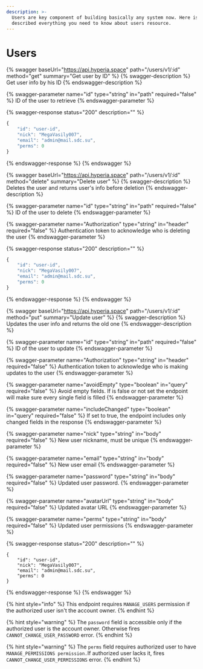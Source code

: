 ```yaml
---
description: >-
  Users are key component of building basically any system now. Here is
  described everything you need to know about users resource.
---
```


# Users

{% swagger baseUrl="https://api.hyperia.space" path="/users/v1/:id" method="get" summary="Get user by ID" %}
{% swagger-description %}
Get user info by his ID
{% endswagger-description %}

{% swagger-parameter name="id" type="string" in="path" required="false" %}
ID of the user to retrieve
{% endswagger-parameter %}

{% swagger-response status="200" description="" %}
```javascript
{
    "id": "user-id",
    "nick": "MegaVasily007",
    "email": "admin@mail.sdc.su",
    "perms": 0
}
```
{% endswagger-response %}
{% endswagger %}

{% swagger baseUrl="https://api.hyperia.space" path="/users/v1/:id" method="delete" summary="Delete user" %}
{% swagger-description %}
Deletes the user and returns user's info before deletion
{% endswagger-description %}

{% swagger-parameter name="id" type="string" in="path" required="false" %}
ID of the user to delete
{% endswagger-parameter %}

{% swagger-parameter name="Authorization" type="string" in="header" required="false" %}
Authentication token to acknowledge who is deleting the user
{% endswagger-parameter %}

{% swagger-response status="200" description="" %}
```javascript
{
    "id": "user-id",
    "nick": "MegaVasily007",
    "email": "admin@mail.sdc.su",
    "perms": 0
}
```
{% endswagger-response %}
{% endswagger %}

{% swagger baseUrl="https://api.hyperia.space" path="/users/v1/:id" method="put" summary="Update user" %}
{% swagger-description %}
Updates the user info and returns the old one
{% endswagger-description %}

{% swagger-parameter name="id" type="string" in="path" required="false" %}
ID of the user to update
{% endswagger-parameter %}

{% swagger-parameter name="Authorization" type="string" in="header" required="false" %}
Authentication token to acknowledge who is making updates to the user
{% endswagger-parameter %}

{% swagger-parameter name="avoidEmpty" type="boolean" in="query" required="false" %}
Avoid empty fields. If is false or not set the endpoint will make sure every single field is filled
{% endswagger-parameter %}

{% swagger-parameter name="includeChanged" type="boolean" in="query" required="false" %}
If set to true, the endpoint includes only changed fields in the response
{% endswagger-parameter %}

{% swagger-parameter name="nick" type="string" in="body" required="false" %}
New user nickname, must be unique
{% endswagger-parameter %}

{% swagger-parameter name="email" type="string" in="body" required="false" %}
New user email
{% endswagger-parameter %}

{% swagger-parameter name="password" type="string" in="body" required="false" %}
Updated user password.
{% endswagger-parameter %}

{% swagger-parameter name="avatarUrl" type="string" in="body" required="false" %}
Updated avatar URL
{% endswagger-parameter %}

{% swagger-parameter name="perms" type="string" in="body" required="false" %}
Updated user permissions
{% endswagger-parameter %}

{% swagger-response status="200" description="" %}
```
{
    "id": "user-id",
    "nick": "MegaVasily007",
    "email": "admin@mail.sdc.su",
    "perms": 0
}
```
{% endswagger-response %}
{% endswagger %}

{% hint style="info" %}
This endpoint requires `MANAGE_USERS` permission if the authorized user isn't the account owner.
{% endhint %}

{% hint style="warning" %}
The `password` field is accessible only if the authorized user is the account owner. Otherwise fires `CANNOT_CHANGE_USER_PASSWORD` error.
{% endhint %}

{% hint style="warning" %}
The `perms` field requires authorized user to have `MANAGE_PERMISSIONS permission.`If authorized user lacks it, fires `CANNOT_CHANGE_USER_PERMISSIONS` error.
{% endhint %}
